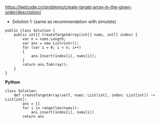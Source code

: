 https://leetcode.cn/problems/create-target-array-in-the-given-order/description/ 

- Solution 1: (same as recommendation with simulate)
```
public class Solution {
    public int[] CreateTargetArray(int[] nums, int[] index) {
        var n = nums.Length;
        var ans = new List<int>();
        for (var i = 0; i < n; i++)
        {
            ans.Insert(index[i], nums[i]);
        }
        return ans.ToArray();
    }
}
```
**Python**
```
class Solution:
    def createTargetArray(self, nums: List[int], index: List[int]) -> List[int]:
        ans = []
        for i in range(len(nums)):
            ans.insert(index[i], nums[i])
        return ans

        
```
